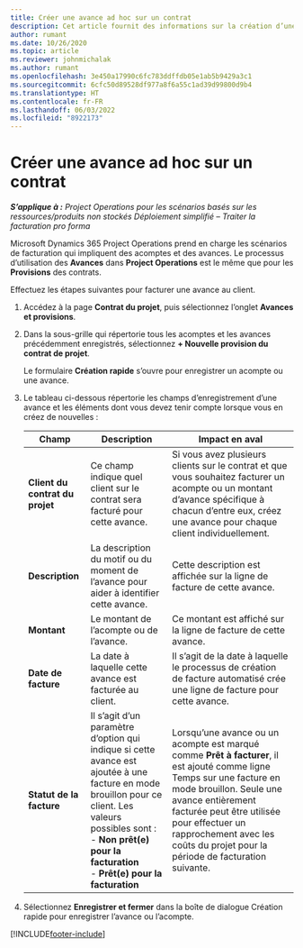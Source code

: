```yaml
---
title: Créer une avance ad hoc sur un contrat
description: Cet article fournit des informations sur la création d’une avance sur un contrat selon les besoins.
author: rumant
ms.date: 10/26/2020
ms.topic: article
ms.reviewer: johnmichalak
ms.author: rumant
ms.openlocfilehash: 3e450a17990c6fc783ddffdb05e1ab5b9429a3c1
ms.sourcegitcommit: 6cfc50d89528df977a8f6a55c1ad39d99800d9b4
ms.translationtype: HT
ms.contentlocale: fr-FR
ms.lasthandoff: 06/03/2022
ms.locfileid: "8922173"
---
```

# <a name="creating-an-ad-hoc-advance-on-a-contract"></a>Créer une avance ad hoc sur un contrat

_**S’applique à :** Project Operations pour les scénarios basés sur les ressources/produits non stockés Déploiement simplifié – Traiter la facturation pro forma_

Microsoft Dynamics 365 Project Operations prend en charge les scénarios de facturation qui impliquent des acomptes et des avances. Le processus d’utilisation des **Avances** dans **Project Operations** est le même que pour les **Provisions** des contrats. 

Effectuez les étapes suivantes pour facturer une avance au client.

1. Accédez à la page **Contrat du projet**, puis sélectionnez l’onglet **Avances et provisions**.
2. Dans la sous-grille qui répertorie tous les acomptes et les avances précédemment enregistrés, sélectionnez **+ Nouvelle provision du contrat de projet**. 

    Le formulaire **Création rapide** s’ouvre pour enregistrer un acompte ou une avance.
    
3. Le tableau ci-dessous répertorie les champs d’enregistrement d’une avance et les éléments dont vous devez tenir compte lorsque vous en créez de nouvelles :

    | Champ | Description | Impact en aval |
    | --- | --- | --- |
    | **Client du contrat du projet** | Ce champ indique quel client sur le contrat sera facturé pour cette avance. | Si vous avez plusieurs clients sur le contrat et que vous souhaitez facturer un acompte ou un montant d’avance spécifique à chacun d’entre eux, créez une avance pour chaque client individuellement. |
    | **Description** | La description du motif ou du moment de l’avance pour aider à identifier cette avance. | Cette description est affichée sur la ligne de facture de cette avance. |
    | **Montant** | Le montant de l’acompte ou de l’avance. | Ce montant est affiché sur la ligne de facture de cette avance. |
    | **Date de facture** | La date à laquelle cette avance est facturée au client. | Il s’agit de la date à laquelle le processus de création de facture automatisé crée une ligne de facture pour cette avance. |
    | **Statut de la facture** | Il s’agit d’un paramètre d’option qui indique si cette avance est ajoutée à une facture en mode brouillon pour ce client. Les valeurs possibles sont :</br>- **Non prêt(e) pour la facturation**</br>- **Prêt(e) pour la facturation** | Lorsqu’une avance ou un acompte est marqué comme **Prêt à facturer**, il est ajouté comme ligne Temps sur une facture en mode brouillon. Seule une avance entièrement facturée peut être utilisée pour effectuer un rapprochement avec les coûts du projet pour la période de facturation suivante. |

4. Sélectionnez **Enregistrer et fermer** dans la boîte de dialogue Création rapide pour enregistrer l’avance ou l’acompte.


[!INCLUDE[footer-include](../../includes/footer-banner.md)]